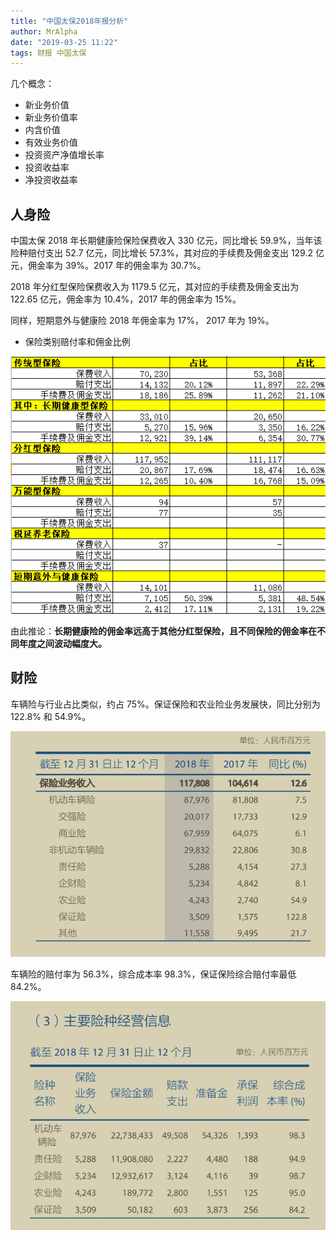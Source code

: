 ```yaml
---
title: "中国太保2018年报分析"
author: MrAlpha
date: "2019-03-25 11:22"
tags: 财报 中国太保
---
```



几个概念：

- 新业务价值
- 新业务价值率
- 内含价值
- 有效业务价值
- 投资资产净值增长率 
- 投资收益率
- 净投资收益率

## 人身险

中国太保 2018 年长期健康险保险保费收入 330 亿元，同比增长 59.9%，当年该险种赔付支出 52.7 亿元，同比增长 57.3%，其对应的手续费及佣金支出 129.2 亿元，佣金率为 39%。2017 年的佣金率为 30.7%。

2018 年分红型保险保费收入为 1179.5 亿元，其对应的手续费及佣金支出为 122.65 亿元，佣金率为 10.4%，2017 年的佣金率为 15%。

同样，短期意外与健康险 2018 年佣金率为 17%， 2017 年为 19%。

- 保险类别赔付率和佣金比例

![](https://raw.githubusercontent.com/ericluo/imagebed/master/img/20190530113847.png)

由此推论：**长期健康险的佣金率远高于其他分红型保险，且不同保险的佣金率在不同年度之间波动幅度大。**

## 财险

车辆险与行业占比类似，约占 75%。保证保险和农业险业务发展快，同比分别为 122.8% 和 54.9%。

![](https://raw.githubusercontent.com/ericluo/imagebed/master/img/20190530114627.png)

车辆险的赔付率为 56.3%，综合成本率 98.3%，保证保险综合赔付率最低 84.2%。

![](https://raw.githubusercontent.com/ericluo/imagebed/master/img/20190530115225.png)
